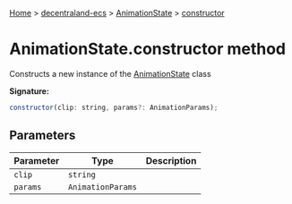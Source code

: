 [Home](./index) &gt; [decentraland-ecs](./decentraland-ecs.md) &gt; [AnimationState](./decentraland-ecs.animationstate.md) &gt; [constructor](./decentraland-ecs.animationstate.constructor.md)

# AnimationState.constructor method

Constructs a new instance of the [AnimationState](./decentraland-ecs.animationstate.md) class

**Signature:**
```javascript
constructor(clip: string, params?: AnimationParams);
```

## Parameters

|  Parameter | Type | Description |
|  --- | --- | --- |
|  `clip` | `string` |  |
|  `params` | `AnimationParams` |  |


